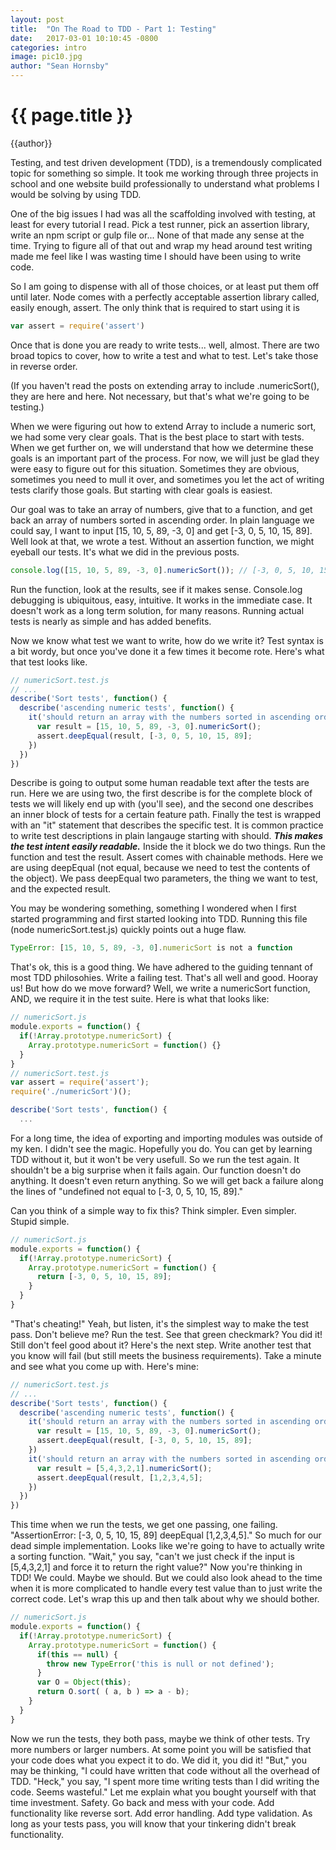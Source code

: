 ```yaml
---
layout: post
title:  "On The Road to TDD - Part 1: Testing"
date:   2017-03-01 10:10:45 -0800
categories: intro
image: pic10.jpg
author: "Sean Hornsby"
---
```


{{ page.title }}
================
{{author}}

Testing, and test driven development (TDD), is a tremendously complicated topic for something so simple.
It took me working through three projects in school and one website build professionally to understand what
problems I would be solving by using TDD.

One of the big issues I had was all the scaffolding involved with testing, at least for every tutorial I read.
Pick a test runner, pick an assertion library, write an npm script or gulp file or... None of that made any sense
at the time. Trying to figure all of that out and wrap my head around test writing made me feel like I was wasting 
time I should have been using to write code.

So I am going to dispense with all of those choices, or at least put them off until later. Node comes with 
a perfectly acceptable assertion library called, easily enough, assert. The only think that is required to 
start using it is
```javascript
var assert = require('assert')
```
Once that is done you are ready to write tests... well, almost. There are two broad topics to cover, how to write
a test and what to test. Let's take those in reverse order.

(If you haven't read the posts on extending array to include .numericSort(), they are here and here. Not necessary, 
but that's what we're going to be testing.)

When we were figuring out how to extend Array to include a numeric sort, we had some very clear goals. That is the best
place to start with tests. When we get further on, we will understand that how we determine these goals is an important part of the process.
For now, we will just be glad they were easy to figure out for this situation. Sometimes they are obvious, sometimes you need
to mull it over, and sometimes you let the act of writing tests clarify those goals. But starting with clear goals is easiest.

Our goal was to take an array of numbers, give that to a function, and get back an array of numbers sorted in ascending order.
In plain language we could say, I want to input [15, 10, 5, 89, -3, 0] and get [-3, 0, 5, 10, 15, 89]. Well look at that, we wrote a test.
Without an assertion function, we might eyeball our tests. It's what we did in the previous posts.
```javascript
console.log([15, 10, 5, 89, -3, 0].numericSort()); // [-3, 0, 5, 10, 15, 89]
```
Run the function, look at the results, see if it makes sense. Console.log debugging is ubiquitous, easy, intuitive. It works in the immediate
case. It doesn't work as a long term solution, for many reasons. Running actual tests is nearly as simple and has added benefits.

Now we know what test we want to write, how do we write it? Test syntax is a bit wordy, but once you've done it a few times it become rote.
Here's what that test looks like.
```javascript
// numericSort.test.js
// ...
describe('Sort tests', function() {
  describe('ascending numeric tests', function() {
    it('should return an array with the numbers sorted in ascending order', function(){
      var result = [15, 10, 5, 89, -3, 0].numericSort();
      assert.deepEqual(result, [-3, 0, 5, 10, 15, 89];
    })
  })
})
```

Describe is going to output some human readable text after the tests are run. Here we are using two, the first describe is for the complete
block of tests we will likely end up with (you'll see), and the second one describes an inner block of tests for a certain feature path.
Finally the test is wrapped with an "it" statement that describes the specific test. It is common practice to write test descriptions in plain
langauge starting with should. **_This makes the test intent easily readable._** Inside the it block we do two things. Run the function and test the result.
Assert comes with chainable methods. Here we are using deepEqual (not equal, because we need to test the contents of the object). We pass deepEqual
two parameters, the thing we want to test, and the expected result.

You may be wondering something, something I wondered when I first started programming and first started looking into TDD.
Running this file (node numericSort.test.js) quickly points out a huge flaw.
```javascript
TypeError: [15, 10, 5, 89, -3, 0].numericSort is not a function
```
That's ok, this is a good thing. We have adhered to the guiding tennant of most TDD philosohies. Write a failing test. That's all well and good.
Hooray us! But how do we move forward? Well, we write a numericSort function, AND, we require it in the test suite. Here is what that looks like:
```javascript
// numericSort.js
module.exports = function() {
  if(!Array.prototype.numericSort) {
    Array.prototype.numericSort = function() {}
  }
}
// numericSort.test.js
var assert = require('assert');
require('./numericSort')();

describe('Sort tests', function() {
  ...
```
For a long time, the idea of exporting and importing modules was outside of my ken. I didn't see the magic. Hopefully you do. You can get by learning TDD
without it, but it won't be very usefull. So we run the test again. It shouldn't be a big surprise when it fails again. Our function doesn't do anything.
It doesn't even return anything. So we will get back a failure along the lines of "undefined not equal to [-3, 0, 5, 10, 15, 89]."

Can you think of a simple way to fix this? Think simpler. Even simpler. Stupid simple.

```javascript
// numericSort.js
module.exports = function() {
  if(!Array.prototype.numericSort) {
    Array.prototype.numericSort = function() {
      return [-3, 0, 5, 10, 15, 89];
    }
  }
}
```
"That's cheating!" Yeah, but listen, it's the simplest way to make the test pass. Don't believe me? Run the test. See that green checkmark? You did it!
Still don't feel good about it? Here's the next step. Write another test that you know will fail (but still meets the business requirements). Take a minute
and see what you come up with. Here's mine:
```javascript
// numericSort.test.js
// ...
describe('Sort tests', function() {
  describe('ascending numeric tests', function() {
    it('should return an array with the numbers sorted in ascending order', function(){
      var result = [15, 10, 5, 89, -3, 0].numericSort();
      assert.deepEqual(result, [-3, 0, 5, 10, 15, 89];
    })
    it('should return an array with the numbers sorted in ascending order', function(){
      var result = [5,4,3,2,1].numericSort();
      assert.deepEqual(result, [1,2,3,4,5];
    })
  })
})
```
This time when we run the tests, we get one passing, one failing. "AssertionError: [-3, 0, 5, 10, 15, 89] deepEqual [1,2,3,4,5]." 
So much for our dead simple implementation. Looks like we're going to have to actually write a sorting function. "Wait," you say,
"can't we just check if the input is [5,4,3,2,1] and force it to return the right value?" Now you're thinking in TDD! We could. Maybe
we should. But we could also look ahead to the time when it is more complicated to handle every test value than to just write the
correct code. Let's wrap this up and then talk about why we should bother.
```javascript
// numericSort.js
module.exports = function() {
  if(!Array.prototype.numericSort) {
    Array.prototype.numericSort = function() {
      if(this == null) {
        throw new TypeError('this is null or not defined');
      }
      var O = Object(this);
      return O.sort( ( a, b ) => a - b);
    }
  }
}
```
Now we run the tests, they both pass, maybe we think of other tests. Try more numbers or larger numbers. At some point
you will be satisfied that your code does what you expect it to do. We did it, you did it! "But," you may be thinking,
"I could have written that code without all the overhead of TDD. "Heck," you say, "I spent more time writing tests than
I did writing the code. Seems wasteful." Let me explain what you bought yourself with that time investment. Safety. Go back
and mess with your code. Add functionality like reverse sort. Add error handling. Add type validation. As long as your tests pass,
you will know that your tinkering didn't break functionality.